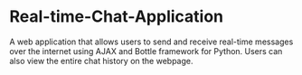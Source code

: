 # Real-time-Chat-Application

A web application that allows users to send and receive real-time messages over the internet using AJAX and Bottle framework for Python. 
Users can also view the entire chat history on the webpage.

